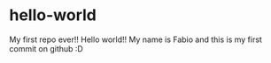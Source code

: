 # hello-world
My first repo ever!!
Hello world!! My name is Fabio and this is my first commit on github :D
